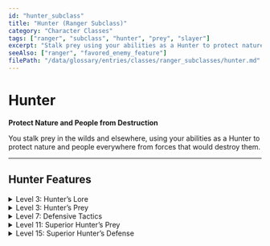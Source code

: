 ```yaml
---
id: "hunter_subclass"
title: "Hunter (Ranger Subclass)"
category: "Character Classes"
tags: ["ranger", "subclass", "hunter", "prey", "slayer"]
excerpt: "Stalk prey using your abilities as a Hunter to protect nature and people everywhere."
seeAlso: ["ranger", "favored_enemy_feature"]
filePath: "/data/glossary/entries/classes/ranger_subclasses/hunter.md"
---
```

# Hunter

**Protect Nature and People from Destruction**

You stalk prey in the wilds and elsewhere, using your abilities as a Hunter to protect nature and people everywhere from forces that would destroy them.

---
## Hunter Features

<details id="hunter-level-3-lore">
  <summary>Level 3: Hunter’s Lore</summary>
  <div>
    <p>You can call on the forces of nature to reveal certain strengths and weaknesses of your prey. While a creature is marked by your Hunter’s Mark, you know whether that creature has any <span data-term-id="immunity" class="glossary-term-link-from-markdown">Immunities</span>, <span data-term-id="resistance" class="glossary-term-link-from-markdown">Resistances</span>, or <span data-term-id="vulnerability" class="glossary-term-link-from-markdown">Vulnerabilities</span>, and if the creature has any, you know what they are.</p>
  </div>
</details>

<details id="hunter-level-3-prey">
  <summary>Level 3: Hunter’s Prey</summary>
  <div>
    <p>You gain one of the following feature options of your choice. Whenever you finish a <span data-term-id="short_rest" class="glossary-term-link-from-markdown">Short</span> or <span data-term-id="long_rest" class="glossary-term-link-from-markdown">Long Rest</span>, you can replace the chosen option with the other one.</p>
    <p><strong>Colossus Slayer.</strong> Your tenacity can wear down even the most resilient foes. When you hit a creature with a weapon, the weapon deals an extra 1d8 damage to the target if it’s missing any of its Hit Points. You can deal this extra damage only once per turn.</p>
    <p><strong>Horde Breaker.</strong> Once on each of your turns when you make an <span data-term-id="attack_action" class="glossary-term-link-from-markdown">attack</span> with a weapon, you can make another <span data-term-id="attack_action" class="glossary-term-link-from-markdown">attack</span> with the same weapon against a different creature that is within 5 feet of the original target, that is within the weapon’s range, and that you haven’t attacked this turn.</p>
  </div>
</details>

<details id="hunter-level-7-defensive-tactics">
  <summary>Level 7: Defensive Tactics</summary>
  <div>
    <p>You gain one of the following feature options of your choice. Whenever you finish a <span data-term-id="short_rest" class="glossary-term-link-from-markdown">Short</span> or <span data-term-id="long_rest" class="glossary-term-link-from-markdown">Long Rest</span>, you can replace the chosen option with the other one.</p>
    <p><strong>Escape the Horde.</strong> <span data-term-id="opportunity_attack" class="glossary-term-link-from-markdown">Opportunity Attacks</span> have <span data-term-id="disadvantage" class="glossary-term-link-from-markdown">Disadvantage</span> against you.</p>
    <p><strong>Multiattack Defense.</strong> When a creature hits you with an <span data-term-id="attack_roll" class="glossary-term-link-from-markdown">attack roll</span>, that creature has <span data-term-id="disadvantage" class="glossary-term-link-from-markdown">Disadvantage</span> on all other <span data-term-id="attack_roll" class="glossary-term-link-from-markdown">attack rolls</span> against you this turn.</p>
  </div>
</details>

<details id="hunter-level-11-superior-prey">
  <summary>Level 11: Superior Hunter’s Prey</summary>
  <div>
    <p>Once per turn when you deal damage to a creature marked by your Hunter’s Mark, you can also deal that <span data-term-id="spells_chapter" class="glossary-term-link-from-markdown">spell</span>’s extra damage to a different creature that you can see within 30 feet of the first creature.</p>
  </div>
</details>

<details id="hunter-level-15-superior-defense">
  <summary>Level 15: Superior Hunter’s Defense</summary>
  <div>
    <p>When you take damage, you can take a <span data-term-id="reaction" class="glossary-term-link-from-markdown">Reaction</span> to give yourself <span data-term-id="resistance" class="glossary-term-link-from-markdown">Resistance</span> to that damage and any other damage of the same type until the end of the current turn.</p>
  </div>
</details>